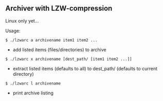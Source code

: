 ## Archiver with LZW-compression

Linux only yet...

Usage:

`$ ./lzwarc a archivename item1 item2 ...`

 - add listed items (files/directories) to archive

`$ ./lzwarc x archivename [dest_path/ [item1 item2 ...]]`

- extract listed items (defaults to all) to dest_path/ (defaults to current directory)

`$ ./lzwarc l archivename`

- print archive listing
